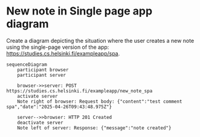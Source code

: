 # New note in Single page app diagram

Create a diagram depicting the situation where the user creates a new note using the single-page version of the app: https://studies.cs.helsinki.fi/exampleapp/spa.

```mermaid
sequenceDiagram
    participant browser
    participant server

    browser->>server: POST https://studies.cs.helsinki.fi/exampleapp/new_note_spa
    activate server
    Note right of browser: Request body: {"content":"test comment spa","date":"2025-04-26T09:43:48.975Z"}

    server-->>browser: HTTP 201 Created
    deactivate server
    Note left of server: Response: {"message":"note created"}
```